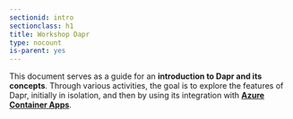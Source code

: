 ```yaml
---
sectionid: intro
sectionclass: h1
title: Workshop Dapr
type: nocount
is-parent: yes
---
```


This document serves as a guide for an **introduction to Dapr and its concepts**. Through various activities, the goal is to explore the features of Dapr, initially in isolation, and then by using its integration with **[Azure Container Apps](https://azure.microsoft.com/en-us/services/container-apps/)**.
